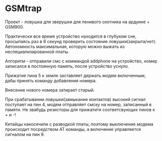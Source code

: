 # GSMtrap
Проект - ловушка для зверушки для ленивого охотника на ардуине + GSM900.

Практически все время устройство находится в глубуком сне, просыпаясь раз в 8 секунд проверить состояние ловушки(закрыта/нет). Автономность максимальная, которую можно выжать из неспециализированной платы.

Алгоритм - отправили смс с коммандой addphone на устройство, номер записался в постоянную память, после устройство уснуло.

Прижатие пина 5 к земле заставляет держать модем включенным, дабы принять команду добавления номера.

Внесение нового номера затирает старый. 

При срабатывании ловушки(замыкание контактов) высокий сигнал поступает на пин 4, модем отправляет смску на номер, записанный в памяти. 
Не звабудь резисторы для прижатитя соответсвующих пинов к + и -!

Кетайцы накосячили с разводкой платы, поэтому выключение модема происходит посредством AT команды, а включение управляется сигналом на пин 9.
